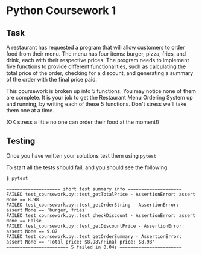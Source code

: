 # Python Coursework 1

## Task

A restaurant has requested a program that will allow customers
to order food from their menu. The menu has four items: burger, 
pizza, fries, and drink, each with their respective prices. 
The program needs to implement five functions to provide different 
functionalities, such as calculating the total price of the order, 
checking for a discount, and generating a summary of the order 
with the final price paid.

This coursework is broken up into 5 functions. You may notice 
none of them are complete. It is your job to get the Restaurant 
Menu Ordering System up and running, by writing each of these 5 
functions. Don't stress we'll take them one at a time.

(OK stress a little no one can order their food at the moment!)

## Testing

Once you have written your solutions test them using `pytest`

To start all the tests should fail, and you should see the following:

```
$ pytest

==================== short test summary info ====================
FAILED test_coursework.py::test_getTotalPrice - AssertionError: assert None == 8.98
FAILED test_coursework.py::test_getOrderString - AssertionError: assert None == 'burger, fries'
FAILED test_coursework.py::test_checkDiscount - AssertionError: assert None == False
FAILED test_coursework.py::test_getDiscountPrice - AssertionError: assert None == 9.87
FAILED test_coursework.py::test_getOrderSummary - AssertionError: assert None == 'Total price: $8.98\nFinal price: $8.98'
======================= 5 failed in 0.04s =======================
```

